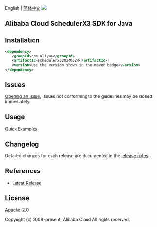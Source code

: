 English | [简体中文](README-CN.md)
![](https://aliyunsdk-pages.alicdn.com/icons/AlibabaCloud.svg)

## Alibaba Cloud SchedulerX3 SDK for Java

## Installation

```xml
<dependency>
   <groupId>com.aliyun</groupId>
   <artifactId>schedulerx320240624</artifactId>
   <version>Use the version shown in the maven badge</version>
</dependency>
```

## Issues
[Opening an Issue](https://github.com/aliyun/alibabacloud-java-sdk/issues/new), Issues not conforming to the guidelines may be closed immediately.

## Usage
[Quick Examples](https://github.com/aliyun/alibabacloud-java-sdk/blob/master/docs/0-Examples-EN.md#quick-examples)

## Changelog
Detailed changes for each release are documented in the [release notes](./ChangeLog.txt).

## References
* [Latest Release](https://github.com/aliyun/alibabacloud-java-sdk/)

## License
[Apache-2.0](http://www.apache.org/licenses/LICENSE-2.0)

Copyright (c) 2009-present, Alibaba Cloud All rights reserved.